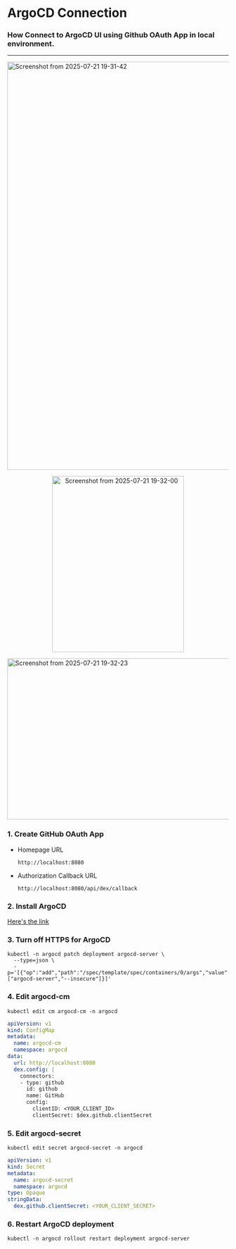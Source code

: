 # ArgoCD Connection
### How Connect to ArgoCD UI using Github OAuth App in local environment.
---

<img width="1000" height="927" alt="Screenshot from 2025-07-21 19-31-42" src="https://github.com/user-attachments/assets/a0cd9c5d-d97f-4093-9b03-37aad8d6aed9" />
<p align="center">
  <img width="300" height="400" alt="Screenshot from 2025-07-21 19-32-00" src="https://github.com/user-attachments/assets/503dcada-6fde-4deb-b09e-c174851d1390" />
</p>
<img width="1000" height="366" alt="Screenshot from 2025-07-21 19-32-23" src="https://github.com/user-attachments/assets/a8b7fc2c-efa2-4c0e-ba9a-74204526c27c" />

### 1. Create GitHub OAuth App
- Homepage URL

  ```http://localhost:8080```

- Authorization Callback URL

  ```http://localhost:8080/api/dex/callback```

### 2. Install ArgoCD
[Here's the link](https://argo-cd.readthedocs.io/en/stable/getting_started/)

### 3. Turn off HTTPS for ArgoCD
```
kubectl -n argocd patch deployment argocd-server \
  --type=json \
  -p='[{"op":"add","path":"/spec/template/spec/containers/0/args","value":["argocd-server","--insecure"]}]'
```

### 4. Edit argocd-cm
```kubectl edit cm argocd-cm -n argocd```

```yml
apiVersion: v1
kind: ConfigMap
metadata:
  name: argocd-cm
  namespace: argocd
data:
  url: http://localhost:8080
  dex.config: |
    connectors:
    - type: github
      id: github
      name: GitHub
      config:
        clientID: <YOUR_CLIENT_ID>
        clientSecret: $dex.github.clientSecret
```

### 5. Edit argocd-secret
```kubectl edit secret argocd-secret -n argocd```

```yml
apiVersion: v1
kind: Secret
metadata:
  name: argocd-secret
  namespace: argocd
type: Opaque
stringData:
  dex.github.clientSecret: <YOUR_CLIENT_SECRET>
```

### 6. Restart ArgoCD deployment
```kubectl -n argocd rollout restart deployment argocd-server```
